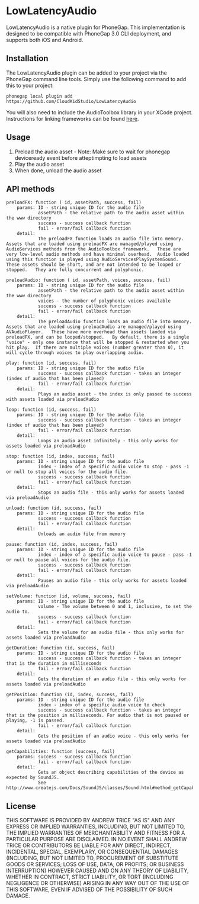 LowLatencyAudio
=================

LowLatencyAudio is a native plugin for PhoneGap.  This implementation is designed to be compatible with PhoneGap 3.0 CLI deployment, and supports both iOS and Android.

## Installation

The LowLatencyAudio plugin can be added to your project via the PhoneGap command line tools.  Simply use the following command to add this to your project:

`phonegap local plugin add https://github.com/CloudKidStudio/LowLatencyAudio`

You will also need to include the AudioToolbox library in your XCode project. Instructions for linking frameworks can be found [here](https://developer.apple.com/library/ios/recipes/xcode_help-project_editor/Articles/AddingaLibrarytoaTarget.html#//apple_ref/doc/uid/TP40010155-CH17-SW1).

## Usage

1. Preload the audio asset - Note: Make sure to wait for phonegap deviceready event before atteptimpting to load assets
2. Play the audio asset
3. When done, unload the audio asset

## API methods
	preloadFX: function ( id, assetPath, success, fail)
		params: ID - string unique ID for the audio file
				assetPath - the relative path to the audio asset within the www directory
				success - success callback function
				fail - error/fail callback function
		detail:	
				The preloadFX function loads an audio file into memory.  Assets that are loaded using preloadFX are managed/played using AudioServices methods from the AudioToolbox framework.   These are very low-level audio methods and have minimal overhead.  Audio loaded using this function is played using AudioServicesPlaySystemSound.   These assets should be short, and are not intended to be looped or stopped.   They are fully concurrent and polyphonic.
			
	preloadAudio: function ( id, assetPath, voices, success, fail) 
		params: ID - string unique ID for the audio file
				assetPath - the relative path to the audio asset within the www directory
				voices - the number of polyphonic voices available
				success - success callback function
				fail - error/fail callback function
		detail:	
				The preloadAudio function loads an audio file into memory.  Assets that are loaded using preloadAudio are managed/played using AVAudioPlayer.   These have more overhead than assets laoded via preloadFX, and can be looped/stopped.   By default, there is a single "voice" - only one instance that will be stopped & restarted when you hit play.  If there are multiple voices (number greater than 0), it will cycle through voices to play overlapping audio.
		
	play: function (id, success, fail) 	
		params: ID - string unique ID for the audio file
				success - success callback function - takes an integer (index of audio that has been played)
				fail - error/fail callback function
		detail:	
				Plays an audio asset - the index is only passed to success with assets loaded via preloadAudio
		
	loop: function (id, success, fail) 	
		params: ID - string unique ID for the audio file
				success - success callback function - takes an integer (index of audio that has been played)
				fail - error/fail callback function
		detail:	
				Loops an audio asset infinitely - this only works for assets loaded via preloadAudio
		
	stop: function (id, index, success, fail) 	
		params: ID - string unique ID for the audio file
				index - index of a specific audio voice to stop - pass -1 or null to stop all voices for the audio file.
				success - success callback function
				fail - error/fail callback function
		detail:	
				Stops an audio file - this only works for assets loaded via preloadAudio
		
	unload: function (id, success, fail) 	
		params: ID - string unique ID for the audio file
				success - success callback function
				fail - error/fail callback function
		detail:	
				Unloads an audio file from memory

	pause: function (id, index, success, fail) 	
		params: ID - string unique ID for the audio file
				index - index of a specific audio voice to pause - pass -1 or null to pause all voices for the audio file.
				success - success callback function
				fail - error/fail callback function
		detail:	
				Pauses an audio file - this only works for assets loaded via preloadAudio

	setVolume: function (id, volume, success, fail) 	
		params: ID - string unique ID for the audio file
				volume - The volume between 0 and 1, inclusive, to set the audio to.
				success - success callback function
				fail - error/fail callback function
		detail:	
				Sets the volume for an audio file - this only works for assets loaded via preloadAudio

	getDuration: function (id, success, fail) 	
		params: ID - string unique ID for the audio file
				success - success callback function - takes an integer that is the duration in milliseconds
				fail - error/fail callback function
		detail:	
				Gets the duration of an audio file - this only works for assets loaded via preloadAudio

	getPosition: function (id, index, success, fail) 	
		params: ID - string unique ID for the audio file
				index - index of a specific audio voice to check
				success - success callback function - takes an integer that is the position in milliseconds. For audio that is not paused or playing, -1 is passed.
				fail - error/fail callback function
		detail:	
				Gets the position of an audio voice - this only works for assets loaded via preloadAudio

	getCapabilities: function (success, fail)
		params: success - success callback function
				fail - error/fail callback function
		detail:
				Gets an object describing capabilities of the device as expected by SoundJS.
				See http://www.createjs.com/Docs/SoundJS/classes/Sound.html#method_getCapabilities


## License
THIS SOFTWARE IS PROVIDED BY ANDREW TRICE "AS IS" AND ANY EXPRESS OR
IMPLIED WARRANTIES, INCLUDING, BUT NOT LIMITED TO, THE IMPLIED WARRANTIES OF
MERCHANTABILITY AND FITNESS FOR A PARTICULAR PURPOSE ARE DISCLAIMED. IN NO
EVENT SHALL ANDREW TRICE OR CONTRIBUTORS BE LIABLE FOR ANY DIRECT,
INDIRECT, INCIDENTAL, SPECIAL, EXEMPLARY, OR CONSEQUENTIAL DAMAGES (INCLUDING,
BUT NOT LIMITED TO, PROCUREMENT OF SUBSTITUTE GOODS OR SERVICES; LOSS OF USE,
DATA, OR PROFITS; OR BUSINESS INTERRUPTION) HOWEVER CAUSED AND ON ANY THEORY OF
LIABILITY, WHETHER IN CONTRACT, STRICT LIABILITY, OR TORT (INCLUDING NEGLIGENCE
OR OTHERWISE) ARISING IN ANY WAY OUT OF THE USE OF THIS SOFTWARE, EVEN IF
ADVISED OF THE POSSIBILITY OF SUCH DAMAGE.

